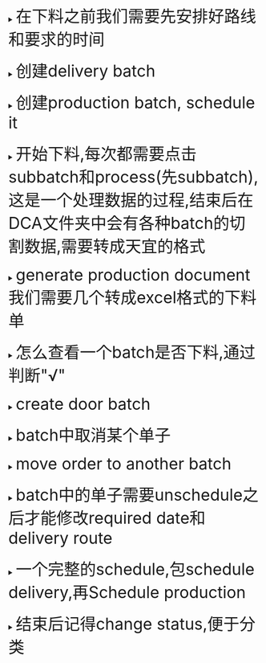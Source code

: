 
<details>
<summary><font size="+3">在下料之前我们需要先安排好路线和要求的时间</font></summary>

<font size="+2">我们可以在order中看到时间，可以根据时间排序</font>

![order-time](./images/routedate1.gif)  

![order-time](./images/routedate2.gif)

</details>

<br>

<details>
<summary><font size="+3">创建delivery batch</font></summary>

<font size="+2">只是创建好，而不schedule,我们在下料的batch中schedule的时候单子会自动进入这个delivery batch</font>

</details>

<br>

<details>
<summary><font size="+3">创建production batch, schedule it</font></summary>

<font size="+2">成功的话可以看到delivery batch number，路线和时间</font>

<font size="+2">失败的话，可能delivery batch没有创建，order没有设置routes和require date</font>

<font size="+2">当一个order中有门有窗，需要两种batch同时存在，否则schedule failed</font>

![schedule-failed](./images/create%20production%20batch.gif)
</details>

<br>

<details>
<summary><font size="+3">开始下料,每次都需要点击subbatch和process(先subbatch),这是一个处理数据的过程,结束后在DCA文件夹中会有各种batch的切割数据,需要转成天宜的格式</font></summary>

![subbatch](./images/subbatch.gif)

![process](./images/process.gif)
</details>

<br>

<details>
<summary><font size="+3">generate production document我们需要几个转成excel格式的下料单</font></summary>

![generate-production-document](./images/generate%20production.gif)
</details>

<br>

<details>
<summary><font size="+3">怎么查看一个batch是否下料,通过判断"√"</font></summary>

<font size="+2">finalise的就代表完成下料

如果有报告不能生成，我们需要unfinalize,再进行一遍subbatch,process</font>

![check-batch](./images/process.gif)
</details>

<br>

<details>
<summary><font size="+3">create door batch</font></summary>

<font size="+2">如果一个order里有门有窗，如果你拖动到window batch，那么它就会把order里的window放到那个window batch中， 门会找当日或临近的 door batch自动放进去, 如果没有door batch的话，会schedule failed</font>

![create-door-batch](./images/create%20door%20batch.gif)

</details>

<br>

<details>
<summary><font size="+3">batch中取消某个单子</font></summary>

<font size="+2" color="red">不选择删除，reschedule按钮不能用</font>

![cancel-order](./images/delete%20order%20from%20batch.gif)

</details>

<br>

<details>
<summary><font size="+3">move order to another batch</font></summary>

<font size="+2">两种方法</font>

![move-order](./images/moveorder1.gif)

![move-order-2](./images/moveorder2.gif)

</details>

<br>

<details>
<summary><font size="+3">batch中的单子需要unschedule之后才能修改required date和delivery route</font></summary>

<font size="+2" color="red">显示的是unschele,说明order是schedule的， 此状态不能修改数据，会出现问题</font>

![unschedule](./images/unschedulegif.gif)

</details>

<br>

<details>
<summary><font size="+3">一个完整的schedule,包schedule delivery,再Schedule production</font></summary>

![schedule-delivery](./images/whole%20schedule.gif)

</details>

<br>

<details>
<summary><font size="+3">结束后记得change status,便于分类</font></summary>

![schedule-delivery](./images/change%20status%20after%20shcdeule.gif)
</details>
